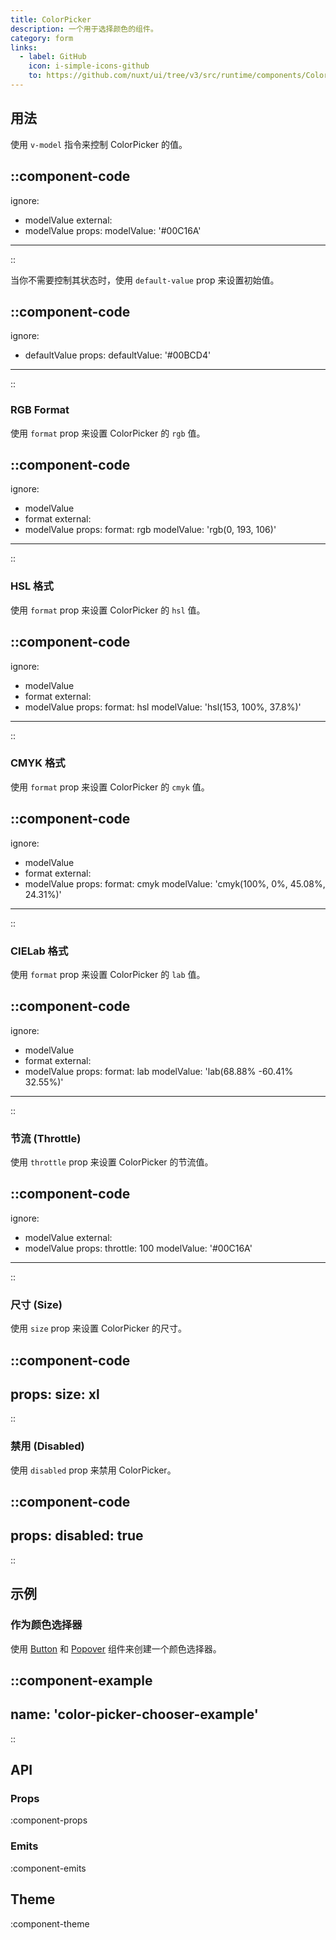 ```yaml
---
title: ColorPicker
description: 一个用于选择颜色的组件。
category: form
links:
  - label: GitHub
    icon: i-simple-icons-github
    to: https://github.com/nuxt/ui/tree/v3/src/runtime/components/ColorPicker.vue
---
```


## 用法

使用 `v-model` 指令来控制 ColorPicker 的值。

::component-code
---
ignore:
  - modelValue
external:
  - modelValue
props:
  modelValue: '#00C16A'
---
::

当你不需要控制其状态时，使用 `default-value` prop 来设置初始值。

::component-code
---
ignore:
  - defaultValue
props:
  defaultValue: '#00BCD4'
---
::

### RGB Format

使用 `format` prop 来设置 ColorPicker 的 `rgb` 值。

::component-code
---
ignore:
  - modelValue
  - format
external:
  - modelValue
props:
  format: rgb
  modelValue: 'rgb(0, 193, 106)'
---
::

### HSL 格式

使用 `format` prop 来设置 ColorPicker 的 `hsl` 值。

::component-code
---
ignore:
  - modelValue
  - format
external:
  - modelValue
props:
  format: hsl
  modelValue: 'hsl(153, 100%, 37.8%)'
---
::

### CMYK 格式

使用 `format` prop 来设置 ColorPicker 的 `cmyk` 值。

::component-code
---
ignore:
  - modelValue
  - format
external:
  - modelValue
props:
  format: cmyk
  modelValue: 'cmyk(100%, 0%, 45.08%, 24.31%)'
---
::

### CIELab 格式

使用 `format` prop 来设置 ColorPicker 的 `lab` 值。

::component-code
---
ignore:
  - modelValue
  - format
external:
  - modelValue
props:
  format: lab
  modelValue: 'lab(68.88% -60.41% 32.55%)'
---
::

### 节流 (Throttle)

使用 `throttle` prop 来设置 ColorPicker 的节流值。

::component-code
---
ignore:
  - modelValue
external:
  - modelValue
props:
  throttle: 100
  modelValue: '#00C16A'
---
::

### 尺寸 (Size)

使用 `size` prop 来设置 ColorPicker 的尺寸。

::component-code
---
props:
  size: xl
---
::

### 禁用 (Disabled)

使用 `disabled` prop 来禁用 ColorPicker。

::component-code
---
props:
  disabled: true
---
::

## 示例

### 作为颜色选择器

使用 [Button](/components/button) 和 [Popover](/components/popover) 组件来创建一个颜色选择器。

::component-example
---
name: 'color-picker-chooser-example'
---
::

## API

### Props

:component-props

### Emits

:component-emits

## Theme

:component-theme
